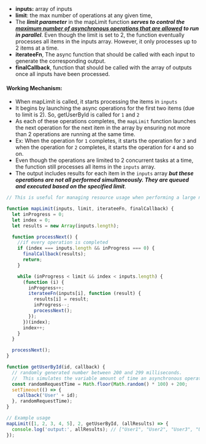 - **inputs:** array of inputs
- **limit**: the max number of operations at any given time,
- The **_limit parameter_** in the mapLimit function **_serves to control the <u>maximum number of asynchronous operations that are allowed</u> to run in parallel_**. Even though the limit is set to 2, the function eventually processes all items in the inputs array. However, it only processes up to 2 items at a time.
- **iterateeFn**, The async function that should be called with each input to generate the corresponding output.
- **finalCallback**, function that should be called with the array of outputs once all inputs have been processed.

#### Working Mechanism:

- When mapLimit is called, it starts processing the items in `inputs`
- It begins by launching the async operations for the first two items (due to limit is 2). So, getUserById is called for `1` and `2`
- As each of these operations completes, the `mapLimit` function launches the next operation for the next item in the array by ensuring not more than 2 operations are running at the same time.
- Ex: When the operation for `1` completes, it starts the operation for `3` and when the operation for `2` completes, it starts the operation for `4` and so on.
- Even though the operations are limited to 2 concurrent tasks at a time, the function still processes all items in the `inputs` array.
- The output includes results for each item in the `inputs` array **_but these operations are not all performed simultaneously. They are queued and executed based on the specified limit_**.

```js
// This is useful for managing resource usage when performing a large number of asynchronous operations, such as database requests.

function mapLimit(inputs, limit, iterateeFn, finalCallback) {
  let inProgress = 0;
  let index = 0;
  let results = new Array(inputs.length);

  function processNext() {
    //if every operation is completed
    if (index === inputs.length && inProgress === 0) {
      finalCallback(results);
      return;
    }

    while (inProgress < limit && index < inputs.length) {
      (function (i) {
        inProgress++;
        iterateeFn(inputs[i], function (result) {
          results[i] = result;
          inProgress--;
          processNext();
        });
      })(index);
      index++;
    }
  }

  processNext();
}

function getUserById(id, callback) {
  // randomly generated number between 200 and 299 milliseconds.
  //  This simulates the variable amount of time an asynchronous operation, like a database request, might take in real-world scenarios.
  const randomRequestTime = Math.floor(Math.random() * 100) + 200;
  setTimeout(() => {
    callback('User' + id);
  }, randomRequestTime);
}

// Example usage
mapLimit([1, 2, 3, 4, 5], 2, getUserById, (allResults) => {
  console.log('output:', allResults); // ["User1", "User2", "User3", "User4", "User5"]
});
```
